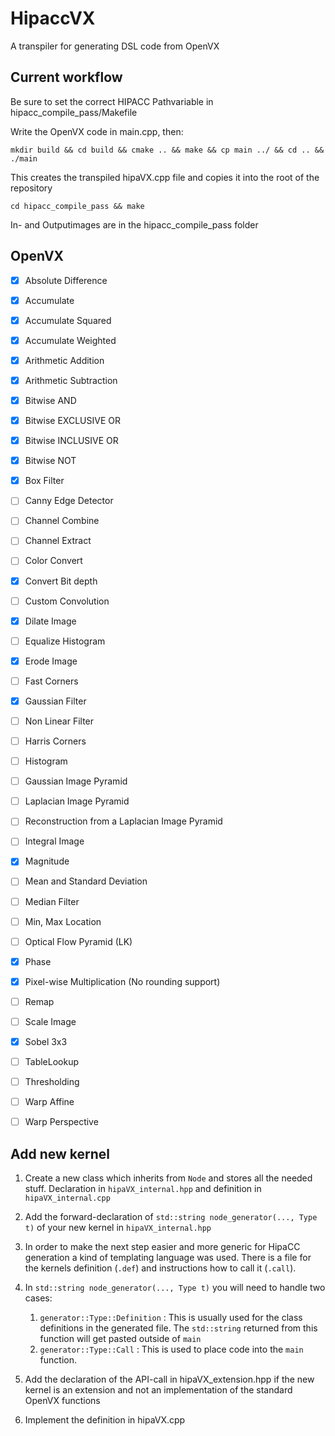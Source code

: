 # HipaccVX
A transpiler for generating DSL code from OpenVX


## Current workflow
Be sure to set the correct HIPACC Pathvariable in hipacc_compile_pass/Makefile

Write the OpenVX code in main.cpp, then:

```mkdir build && cd build && cmake .. && make && cp main ../ && cd .. && ./main```

This creates the transpiled hipaVX.cpp file and copies it into the root of the repository

```cd hipacc_compile_pass && make```

In- and Outputimages are in the hipacc_compile_pass folder



## OpenVX

- [x] Absolute Difference
- [x] Accumulate
- [x] Accumulate Squared
- [x] Accumulate Weighted
- [x] Arithmetic Addition
- [x] Arithmetic Subtraction
- [x] Bitwise AND
- [x] Bitwise EXCLUSIVE OR
- [x] Bitwise INCLUSIVE OR
- [x] Bitwise NOT
- [x] Box Filter
- [ ] Canny Edge Detector
- [ ] Channel Combine
- [ ] Channel Extract
- [ ] Color Convert
- [x] Convert Bit depth
- [ ] Custom Convolution
- [x] Dilate Image
- [ ] Equalize Histogram
- [x] Erode Image
- [ ] Fast Corners
- [x] Gaussian Filter
- [ ] Non Linear Filter
- [ ] Harris Corners
- [ ] Histogram
- [ ] Gaussian Image Pyramid
- [ ] Laplacian Image Pyramid
- [ ] Reconstruction from a Laplacian Image Pyramid
- [ ] Integral Image
- [x] Magnitude
- [ ] Mean and Standard Deviation
- [ ] Median Filter
- [ ] Min, Max Location
- [ ] Optical Flow Pyramid (LK)
- [x] Phase
- [x] Pixel-wise Multiplication (No rounding support)
- [ ] Remap
- [ ] Scale Image
- [x] Sobel 3x3
- [ ] TableLookup
- [ ] Thresholding
- [ ] Warp Affine
- [ ] Warp Perspective




##  Add new kernel

1. Create a new class which inherits from `Node` and stores all the needed stuff. Declaration in `hipaVX_internal.hpp` and definition in `hipaVX_internal.cpp`

1. Add the forward-declaration of `std::string node_generator(..., Type t)` of your new kernel in `hipaVX_internal.hpp`

1. In order to make the next step easier and more generic for HipaCC generation a kind of templating language was used. There is a file for the kernels definition (`.def`) and instructions how to call it (`.call`).

1. In `std::string node_generator(..., Type t)` you will need to handle two cases:
    1. `generator::Type::Definition` : This is usually used for the class definitions in the generated file. The `std::string` returned from this function will get pasted outside of `main`
    1. `generator::Type::Call` : This is used to place code into the `main` function.

1. Add the declaration of the API-call in hipaVX_extension.hpp if the new kernel is an extension and not an implementation of the standard OpenVX functions

1. Implement the definition in hipaVX.cpp

